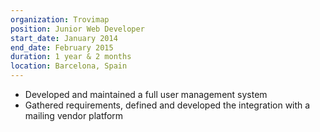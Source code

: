 ```yaml
---
organization: Trovimap
position: Junior Web Developer
start_date: January 2014
end_date: February 2015
duration: 1 year & 2 months
location: Barcelona, Spain
---
```


* Developed and maintained a full user management system 
* Gathered requirements, defined and developed the integration with a mailing vendor platform